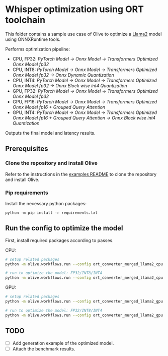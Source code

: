 # Whisper optimization using ORT toolchain
This folder contains a sample use case of Olive to optimize a [Llama2](https://huggingface.co/meta-llama/Llama-2-7b-hf) model using ONNXRuntime tools.

Performs optimization pipeline:
- CPU, FP32: *PyTorch Model -> Onnx Model -> Transformers Optimized Onnx Model fp32*
- CPU, INT8: *PyTorch Model -> Onnx Model -> Transformers Optimized Onnx Model fp32 -> Onnx Dynamic Quantization*
- CPU, INT4: *PyTorch Model -> Onnx Model -> Transformers Optimized Onnx Model fp32 -> Onnx Block wise int4 Quantization*
- GPU, FP32: *PyTorch Model -> Onnx Model -> Transformers Optimized Onnx Model fp32*
- GPU, FP16: *PyTorch Model -> Onnx Model -> Transformers Optimized Onnx Model fp16 + Grouped Query Attention*
- GPU, INT4: *PyTorch Model -> Onnx Model -> Transformers Optimized Onnx Model fp16 + Grouped Query Attention -> Onnx Block wise int4 Quantization*

Outputs the final model and latency results.

## Prerequisites
### Clone the repository and install Olive

Refer to the instructions in the [examples README](../README.md) to clone the repository and install Olive.

### Pip requirements
Install the necessary python packages:
```
python -m pip install -r requirements.txt
```

## Run the config to optimize the model
First, install required packages according to passes.

CPU:
```bash
# setup related packages
python -m olive.workflows.run --config ort_converter_merged_llama2_cpu.json --setup

# run to optimize the model: FP32/INT8/INT4
python -m olive.workflows.run --config ort_converter_merged_llama2_cpu.json
```

GPU:
```bash
# setup related packages
python -m olive.workflows.run --config ort_converter_merged_llama2_gpu.json --setup

# run to optimize the model: FP32/INT8/INT4
python -m olive.workflows.run --config ort_converter_merged_llama2_gpu.json
```


## TODO
- [ ] Add generation example of the optimized model.
- [ ] Attach the benchmark results.
